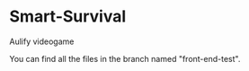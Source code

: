 # Smart-Survival
Aulify videogame

You can find all the files in the branch named "front-end-test".
